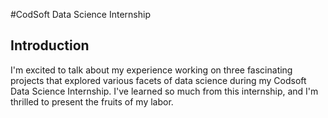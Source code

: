 #CodSoft Data Science Internship

Introduction
-------------------------------------------------------------------------------------------------------------------------------------------------------------------------------------------
I'm excited to talk about my experience working on three fascinating projects that explored various facets of data science during my Codsoft Data Science Internship. I've learned so much from this internship, and I'm thrilled to present the fruits of my labor.
